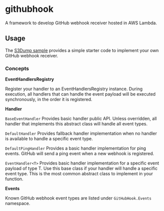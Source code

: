 # githubhook

A framework to develop GitHub webhook receiver hosted in AWS Lambda.

## Usage ##

The [S3Dump sample](./samples/GitHubHook.S3Dump) provides a simple starter code to implement your own GitHub webhook receiver.

### Concepts ###

**EventHandlersRegistry**

Register your handler to an EventHandlersRegistry instance. During execution, all handlers that can handle the event payload will be executed synchronously, in the order it is registered.

**Handler**

`BaseEventHandler` Provides basic handler public API. Unless overridden, all handler that implements this abstract class will handle all event types.

`DefaultHandler` Provides fallback handler implementation when no handler is available to handle a specific event type.

`DefaultPingHandler` Provides a basic handler implementation for ping events. GitHub will send a ping event when a new webhook is registered.

`EventHandler<T>` Provides basic handler implementation for a specific event payload of type T. Use this base class if your handler will handle a specific event type. This is the most common abstract class to implement in your function.

**Events**

Known GitHub webhook event types are listed under `GitHubHook.Events` namespace.
